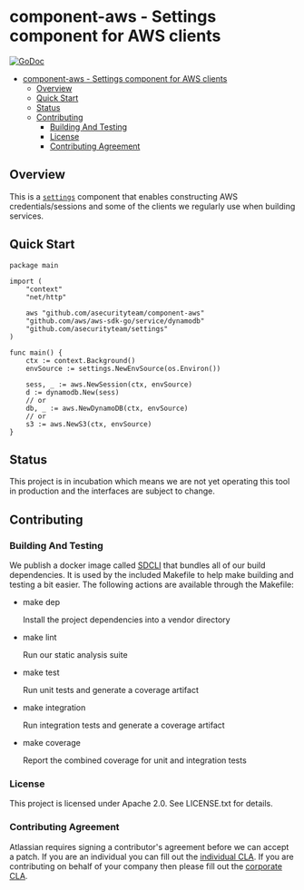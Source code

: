 <a id="markdown-component-aws---settings-component-for-aws-clients" name="component-aws---settings-component-for-aws-clients"></a>
# component-aws - Settings component for AWS clients
[![GoDoc](https://godoc.org/github.com/asecurityteam/component-aws?status.svg)](https://godoc.org/github.com/asecurityteam/component-aws)
<!-- TOC -->

- [component-aws - Settings component for AWS clients](#component-aws---settings-component-for-aws-clients)
    - [Overview](#overview)
    - [Quick Start](#quick-start)
    - [Status](#status)
    - [Contributing](#contributing)
        - [Building And Testing](#building-and-testing)
        - [License](#license)
        - [Contributing Agreement](#contributing-agreement)

<!-- /TOC -->

<a id="markdown-overview" name="overview"></a>
## Overview

This is a [`settings`](https://github.com/asecurityteam/settings) component that
enables constructing AWS credentials/sessions and some of the clients we
regularly use when building services.

<a id="markdown-quick-start" name="quick-start"></a>
## Quick Start

```golang
package main

import (
    "context"
    "net/http"

    aws "github.com/asecurityteam/component-aws"
    "github.com/aws/aws-sdk-go/service/dynamodb"
    "github.com/asecurityteam/settings"
)

func main() {
    ctx := context.Background()
    envSource := settings.NewEnvSource(os.Environ())

    sess, _ := aws.NewSession(ctx, envSource)
    d := dynamodb.New(sess)
    // or
    db, _ := aws.NewDynamoDB(ctx, envSource)
    // or
    s3 := aws.NewS3(ctx, envSource)
}
```

<a id="markdown-status" name="status"></a>
## Status

This project is in incubation which means we are not yet operating this tool in
production and the interfaces are subject to change.

<a id="markdown-contributing" name="contributing"></a>
## Contributing

<a id="markdown-building-and-testing" name="building-and-testing"></a>
### Building And Testing

We publish a docker image called [SDCLI](https://github.com/asecurityteam/sdcli) that
bundles all of our build dependencies. It is used by the included Makefile to help
make building and testing a bit easier. The following actions are available through
the Makefile:

-   make dep

    Install the project dependencies into a vendor directory

-   make lint

    Run our static analysis suite

-   make test

    Run unit tests and generate a coverage artifact

-   make integration

    Run integration tests and generate a coverage artifact

-   make coverage

    Report the combined coverage for unit and integration tests

<a id="markdown-license" name="license"></a>
### License

This project is licensed under Apache 2.0. See LICENSE.txt for details.

<a id="markdown-contributing-agreement" name="contributing-agreement"></a>
### Contributing Agreement

Atlassian requires signing a contributor's agreement before we can accept a patch. If
you are an individual you can fill out the [individual
CLA](https://na2.docusign.net/Member/PowerFormSigning.aspx?PowerFormId=3f94fbdc-2fbe-46ac-b14c-5d152700ae5d).
If you are contributing on behalf of your company then please fill out the [corporate
CLA](https://na2.docusign.net/Member/PowerFormSigning.aspx?PowerFormId=e1c17c66-ca4d-4aab-a953-2c231af4a20b).
